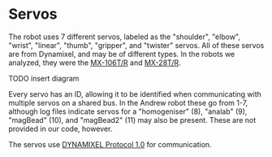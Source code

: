 # Servos
The robot uses 7 different servos, labeled as the "shoulder", "elbow", "wrist", "linear", "thumb", "gripper", and "twister" servos. All of these servos are from Dynamixel, and may be of different types. In the robots we analyzed, they were the [MX-106T/R](https://emanual.robotis.com/docs/en/dxl/mx/mx-106/) and [MX-28T/R](https://emanual.robotis.com/docs/en/dxl/mx/mx-28/).

TODO insert diagram

Every servo has an ID, allowing it to be identified when communicating with multiple servos on a shared bus. In the Andrew robot these go from 1-7, although log files indicate servos for a "homogeniser" (8), "analab" (9), "magBead" (10), and "magBead2" (11) may also be present. These are not provided in our code, however.

The servos use [DYNAMIXEL Protocol 1.0](https://emanual.robotis.com/docs/en/dxl/protocol1/) for communication.
